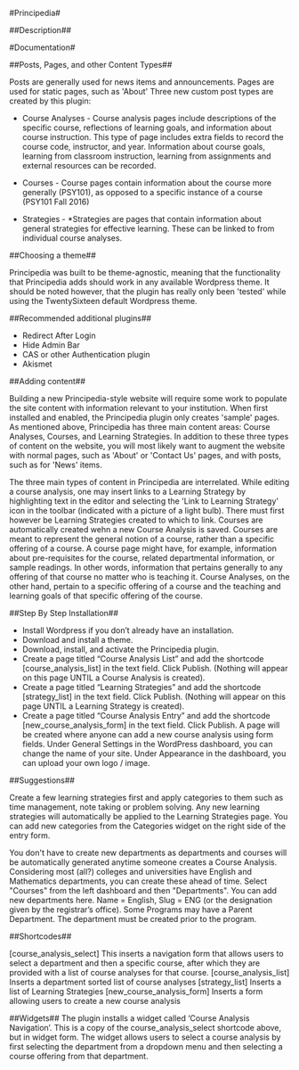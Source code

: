 
#Principedia#

##Description##


#Documentation#

##Posts, Pages, and other Content Types##


Posts are generally used for news items and announcements. Pages are used for static pages, such as 'About' Three new custom post types are created by this plugin:

* Course Analyses - Course analysis pages include descriptions of the specific course, reflections of learning goals, and information about course instruction. This type of page includes extra fields to record the course code, instructor, and year. Information about course goals, learning from classroom instruction, learning from assignments and external resources can be recorded.

* Courses - Course pages contain information about the course more generally (PSY101), as opposed to a specific instance of a course (PSY101 Fall 2016)

* Strategies - *Strategies are pages that contain information about general strategies for effective learning. These can be linked to from individual course analyses.


##Choosing a theme##

Principedia was built to be theme-agnostic, meaning that the functionality that Principedia adds should work in any available Wordpress theme. It should be noted however, that the plugin has really only been 'tested' while using the TwentySixteen default Wordpress theme.

##Recommended additional plugins##

- Redirect After Login
- Hide Admin Bar
- CAS or other Authentication plugin
- Akismet

##Adding content##

Building a new Principedia-style website will require some work to populate the site content with information relevant to your institution. When first installed and enabled, the Principedia plugin only creates 'sample' pages. As mentioned above, Principedia has three main content areas: Course Analyses, Courses, and Learning Strategies. In addition to these three types of content on the website, you will most likely want to augment the website with normal pages, such as 'About' or 'Contact Us' pages, and with posts, such as for 'News' items.

The three main types of content in Principedia are interrelated. While editing a course analysis, one may insert links to a Learning Strategy by highlighting text in the editor and selecting the 'Link to Learning Strategy' icon in the toolbar (indicated with a picture of a light bulb). There must first however be Learning Strategies created to which to link. Courses are automatically created wehn a new Course Analysis is saved. Courses are meant to represent the general notion of a course, rather than a specific offering of a course. A course page might have, for example, information about pre-requisites for the course, related departmental information, or sample readings. In other words, information that pertains generally to any offering of that course no matter who is teaching it. Course Analyses, on the other hand, pertain to a specific offering of a course and the teaching and learning goals of that specific offering of the course.

##Step By Step Installation##

- Install Wordpress if you don’t already have an installation. 
- Download and install a theme.
- Download, install, and activate the Principedia plugin. 
- Create a page titled “Course Analysis List” and add the shortcode [course_analysis_list] in the text field. Click Publish.  (Nothing will appear on this page UNTIL a Course Analysis is created).
- Create a page titled “Learning Strategies” and add the shortcode [strategy_list] in the text field. Click Publish.  (Nothing will appear on this page UNTIL a Learning Strategy is created).
- Create a page titled “Course Analysis Entry” and add the shortcode [new_course_analysis_form] in the text field. Click Publish. A page will be created where anyone can add a new course analysis using form fields. 
Under General Settings in the WordPress dashboard, you can change the name of your site.  Under Appearance in the dashboard, you can upload your own logo / image. 

##Suggestions##

Create a few learning strategies first and apply categories to them such as time management, note taking or problem solving.  Any new learning strategies will automatically be applied to the Learning Strategies page. You can add new categories from the Categories widget on the right side of the entry form. 

You don't have to create new departments as departments and courses will be automatically generated anytime someone creates a Course Analysis. Considering most (all?) colleges and universities have English and Mathematics departments, you can create these ahead of time. Select "Courses" from the left dashboard and then "Departments". You can add new departments here. Name = English, Slug = ENG (or the designation given by the registrar’s office).  Some Programs may have a Parent Department. The department must be created prior to the program. 

##Shortcodes##

[course_analysis_select] This inserts a navigation form that allows users to select a department and then a specific course, after which they are provided with a list of course analyses for that course.
[course_analysis_list] Inserts a department sorted list of course analyses
[strategy_list] Inserts a list of Learning Strategies
[new_course_analysis_form] Inserts a form allowing users to create a new course analysis

##Widgets##
The plugin installs a widget called ‘Course Analysis Navigation’. This is a copy of the course_analysis_select shortcode above, but in widget form. The widget allows users to select a course analysis by first selecting the department from a dropdown menu and then selecting a course offering from that department.
